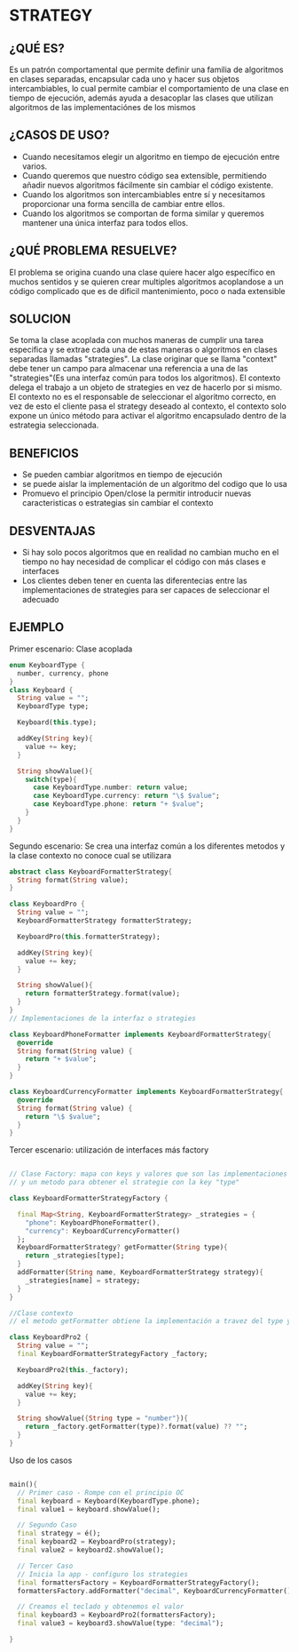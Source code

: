 # STRATEGY

## ¿QUÉ ES?

Es un patrón comportamental que permite definir una familia de algoritmos en clases separadas, encapsular cada uno y hacer sus objetos intercambiables, lo cual permite cambiar el comportamiento de una clase en tiempo de ejecución, además ayuda a desacoplar las clases que utilizan algoritmos de las implementaciónes de los mismos 

## ¿CASOS DE USO?
- Cuando necesitamos elegir un algoritmo en tiempo de ejecución entre varios.
- Cuando queremos que nuestro código sea extensible, permitiendo añadir nuevos algoritmos fácilmente sin cambiar el código existente.
- Cuando los algoritmos son intercambiables entre sí y necesitamos proporcionar una forma sencilla de cambiar entre ellos.
- Cuando los algoritmos se comportan de forma similar y queremos mantener una única interfaz para todos ellos.

## ¿QUÉ PROBLEMA RESUELVE?

El problema se origina cuando una clase quiere hacer algo específico en muchos sentidos y se quieren crear multiples algoritmos acoplandose a un código complicado que es de dificil mantenimiento, poco o nada extensible 

## SOLUCION
Se toma la clase acoplada con muchos maneras de cumplir una tarea especifica y se extrae cada una de estas maneras o algoritmos en clases separadas llamadas "strategies". La clase originar que se llama "context" debe tener un campo para almacenar una referencia a una de las "strategies"(Es una interfaz común para todos los algoritmos). El contexto delega el trabajo a un objeto de strategies en vez de hacerlo por si mismo. El contexto no es el responsable de seleccionar el algoritmo correcto, en vez de esto el cliente pasa el strategy deseado al contexto, el contexto solo expone un único método para activar el algoritmo encapsulado dentro de la estrategia seleccionada.

## BENEFICIOS
- Se pueden cambiar algoritmos en tiempo de ejecución
- se puede aislar la implementación de un algoritmo del codigo que lo usa
- Promuevo el principio Open/close la permitir introducir nuevas caracteristicas o estrategias sin cambiar el contexto 

## DESVENTAJAS
- Si hay solo pocos algoritmos que en realidad no cambian mucho en el tiempo no hay necesidad de complicar el código con más clases e interfaces 
- Los clientes deben tener en cuenta las diferentecias entre las implementaciones de strategies para ser capaces de seleccionar el adecuado

## EJEMPLO
Primer escenario: Clase acoplada

```Dart
enum KeyboardType {
  number, currency, phone
}
class Keyboard {
  String value = "";
  KeyboardType type;

  Keyboard(this.type);

  addKey(String key){
    value += key;
  }

  String showValue(){
    switch(type){
      case KeyboardType.number: return value;
      case KeyboardType.currency: return "\$ $value";
      case KeyboardType.phone: return "+ $value";
    }
  }
}
```
Segundo escenario: Se crea una interfaz común a los diferentes metodos y la clase contexto no conoce cual se utilizara

```Dart
abstract class KeyboardFormatterStrategy{
  String format(String value);
}

class KeyboardPro {
  String value = "";
  KeyboardFormatterStrategy formatterStrategy;

  KeyboardPro(this.formatterStrategy);

  addKey(String key){
    value += key;
  }

  String showValue(){
    return formatterStrategy.format(value);
  }
}
// Implementaciones de la interfaz o strategies

class KeyboardPhoneFormatter implements KeyboardFormatterStrategy{
  @override
  String format(String value) {
    return "+ $value";
  }
}

class KeyboardCurrencyFormatter implements KeyboardFormatterStrategy{
  @override
  String format(String value) {
    return "\$ $value";
  }
}
```
Tercer escenario: utilización de interfaces más factory 

```Dart

// Clase Factory: mapa con keys y valores que son las implementaciones de la interfaz común, tiene los metodos para agregar strategies
// y un metodo para obtener el strategie con la key "type"

class KeyboardFormatterStrategyFactory {

  final Map<String, KeyboardFormatterStrategy> _strategies = {
    "phone": KeyboardPhoneFormatter(),
    "currency": KeyboardCurrencyFormatter()
  };
  KeyboardFormatterStrategy? getFormatter(String type){
    return _strategies[type];
  }
  addFormatter(String name, KeyboardFormatterStrategy strategy){
    _strategies[name] = strategy;
  }
}

//Clase contexto
// el metodo getFormatter obtiene la implementación a travez del type y le da formato a value 

class KeyboardPro2 {
  String value = "";
  final KeyboardFormatterStrategyFactory _factory;

  KeyboardPro2(this._factory);

  addKey(String key){
    value += key;
  }

  String showValue({String type = "number"}){
    return _factory.getFormatter(type)?.format(value) ?? "";
  }
}
```
Uso de los casos
```Dart

main(){
  // Primer caso - Rompe con el principio OC
  final keyboard = Keyboard(KeyboardType.phone);
  final value1 = keyboard.showValue();

  // Segundo Caso
  final strategy = é();
  final keyboard2 = KeyboardPro(strategy);
  final value2 = keyboard2.showValue();

  // Tercer Caso
  // Inicia la app - configuro los strategies
  final formattersFactory = KeyboardFormatterStrategyFactory();
  formattersFactory.addFormatter("decimal", KeyboardCurrencyFormatter());

  // Creamos el teclado y obtenemos el valor
  final keyboard3 = KeyboardPro2(formattersFactory);
  final value3 = keyboard3.showValue(type: "decimal");

}
```